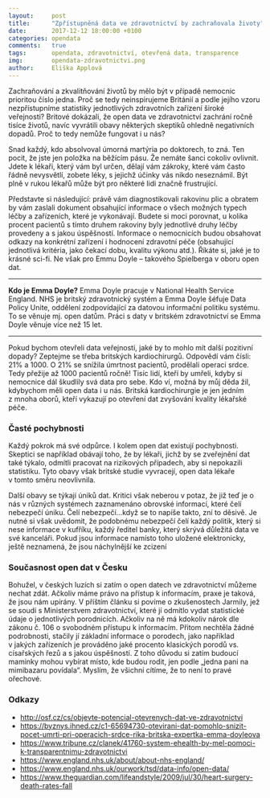 ```yaml
---
layout:     post
title:      "Zpřístupněná data ve zdravotnictví by zachraňovala životy"
date:       2017-12-12 18:00:00 +0100
categories: opendata
comments:   true
tags:       opendata, zdravotnictví, otevřená data, transparence
img:        opendata-zdravotnictvi.png
author:     Eliška Applová
---
```

Zachraňování a zkvalitňování životů by mělo být v případě nemocnic prioritou číslo jedna. Proč se tedy neinspirujeme Británií a podle jejího vzoru nezpřístupníme statistiky jednotlivých zdravotních zařízení široké veřejnosti? Britové dokázali, že open data ve zdravotnictví zachrání ročně tisíce životů, navíc vyvrátili obavy některých skeptiků ohledně negativních dopadů. Proč to tedy nemůže fungovat i u nás?

<!--more-->

Snad každý, kdo absolvoval úmorná martýria po doktorech, to zná. Ten pocit, že jste jen položka na běžícím pásu. Že nemáte šanci cokoliv ovlivnit. Jdete k lékaři, který vám byl určen, dělají vám zákroky, které vám často řádně nevysvětlí, zobete léky, s jejichž účinky vás nikdo neseznámil. Být plně v rukou lékařů může být pro některé lidi značně frustrující.

Představte si následující: právě vám diagnostikovali rakovinu plic a obratem by vám zaslali dokument obsahující informace o všech možných typech léčby a zařízeních, které je vykonávají. Budete si moci porovnat, u kolika procent pacientů s tímto druhem rakoviny byly jednotlivé druhy léčby provedeny a s jakou úspěšností. Informace o nemocnicích budou obsahovat odkazy na konkrétní zařízení i hodnocení zdravotní péče (obsahující jednotlivá kritéria, jako čekací dobu, kvalitu výkonu atd.). Říkáte si, jaké je to krásné sci-fi. Ne však pro Emmu Doyle – takového Spielberga v oboru open dat.

---
**Kdo je Emma Doyle?**
Emma Doyle pracuje v National Health Service England. NHS je britský zdravotnický systém a Emma Doyle šéfuje Data Policy Unite, oddělení zodpovídající za datovou informační politiku systému. To se věnuje mj. open datům. Práci s daty v britském zdravotnictví se Emma Doyle věnuje více než 15 let.

---

Pokud bychom otevřeli data veřejnosti, jaké by to mohlo mít další pozitivní dopady? Zeptejme se třeba britských kardiochirurgů. Odpovědí vám čísli: 21% a 1000. O 21% se snížila úmrtnost pacientů, prodělali operaci srdce. Tedy přežije až 1000 pacientů ročně! Tisíc lidí, kteří by umřeli, kdyby si nemocnice dál škudlily svá data pro sebe. Kdo ví, možná by můj děda žil, kdybychom měli open data i u nás. Britská kardiochirurgie je jen jedním z mnoha oborů, kteří vykazují po otevření dat zvyšování kvality lékařské péče.

### Časté pochybnosti

Každý pokrok má své odpůrce. I kolem open dat existují pochybnosti. Skeptici se například obávají toho, že by lékaři, jichž by se zveřejnění dat také týkalo, odmítli pracovat na rizikových případech, aby si nepokazili statistiku. Tyto obavy však britské studie vyvracejí, open data lékaře v tomto směru neovlivnila.

Další obavy se týkají úniků dat. Kritici však neberou v potaz, že již teď je o nás v různých systémech zaznamenáno obrovské informací, které čelí nebezpečí úniku. Čelí nebezpečí…když se to napíše takto, zní to děsivě. Je nutné si však uvědomit, že podobnému nebezpečí čelí každý politik, který si nese informace v kufříku, každý ředitel banky, který skrývá důležitá data ve své kanceláři. Pokud jsou informace namísto toho uložené elektronicky, ještě neznamená, že jsou náchylnější ke zcizení

### Současnost open dat v Česku

Bohužel, v českých luzích si zatím o open datech ve zdravotnictví můžeme nechat zdát. Ačkoliv máme právo na přístup k informacím, praxe je taková, že jsou nám upírány. V příštím článku si povíme o zkušenostech Jarmily, jež se soudí s Ministerstvem zdravotnictví, které jí odmítlo vydat statistické údaje o jednotlivých porodnicích. Ačkoliv na ně má kdokoliv nárok dle zákonu č. 106 o svobodném přístupu k informacím. Přitom nechtěla žádné podrobnosti, stačily jí základní informace o porodech, jako například v jakých zařízeních je prováděno jaké procento klasických porodů vs. císařských řezů a s jakou úspěšností. Z toho důvodu si zatím budoucí maminky mohou vybírat místo, kde budou rodit, jen podle „jedna pani na mimibazaru povídala“. Myslím, že všichni cítíme, že to není to pravé ořechové.


### Odkazy

- <http://osf.cz/cs/objevte-potencial-otevrenych-dat-ve-zdravotnictvi>
- <https://byznys.ihned.cz/c1-65694730-otevirani-dat-pomohlo-snizit-pocet-umrti-pri-operacich-srdce-rika-britska-expertka-emma-doyleova>
- <https://www.tribune.cz/clanek/41760-system-ehealth-by-mel-pomoci-k-transparentnimu-zdravotnictvi>
- <https://www.england.nhs.uk/about/about-nhs-england/>
- <https://www.england.nhs.uk/ourwork/tsd/data-info/open-data/>
- <https://www.theguardian.com/lifeandstyle/2009/jul/30/heart-surgery-death-rates-fall>




